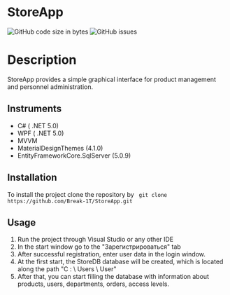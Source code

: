 # StoreApp
![GitHub code size in bytes](https://img.shields.io/github/repo-size/Break-1T/StoreApp) ![GitHub issues](https://img.shields.io/github/downloads/Break-1T/StoreApp/total)

# Description
StoreApp provides a simple graphical interface for product management and personnel administration.

## Instruments
- C# ( .NET 5.0)
- WPF ( .NET 5.0)
- MVVM 
- MaterialDesignThemes (4.1.0)
- EntityFrameworkCore.SqlServer (5.0.9)

## Installation

To install the project clone the repository by ``` git clone https://github.com/Break-1T/StoreApp.git```

## Usage
1. Run the project through Visual Studio or any other IDE
2. In the start window go to the "Зарегистрироваться" tab
3. After successful registration, enter user data in the login window.
4. At the first start, the StoreDB database will be created, which is located along the path "C : \ Users \ User"
5. After that, you can start filling the database with information about products, users, departments, orders, access levels.

